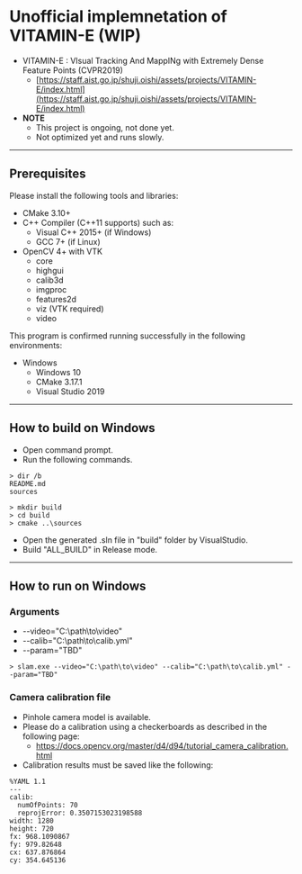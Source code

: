# Unofficial implemnetation of VITAMIN-E (WIP)
* VITAMIN-E : VIsual Tracking And MappINg with Extremely Dense Feature Points (CVPR2019)
	* [https://staff.aist.go.jp/shuji.oishi/assets/projects/VITAMIN-E/index.html](https://staff.aist.go.jp/shuji.oishi/assets/projects/VITAMIN-E/index.html)
* **NOTE**
	* This project is ongoing, not done yet.
	* Not optimized yet and runs slowly.

***

## Prerequisites

Please install the following tools and libraries:

* CMake 3.10+
* C++ Compiler (C++11 supports) such as:
	* Visual C++ 2015+ (if Windows)
	* GCC 7+ (if Linux)
* OpenCV 4+ with VTK
	* core
	* highgui
	* calib3d
	* imgproc
	* features2d
	* viz (VTK required)
	* video

This program is confirmed running successfully in the following environments:

* Windows
	* Windows 10
	* CMake 3.17.1
	* Visual Studio 2019

***

## How to build on Windows

* Open command prompt.
* Run the following commands.
```
> dir /b
README.md
sources

> mkdir build
> cd build
> cmake ..\sources
```
* Open the generated .sln file in "build" folder by VisualStudio.
* Build "ALL_BUILD" in Release mode.

***

## How to run on Windows

### Arguments

* --video="C:\path\to\video"
* --calib="C:\path\to\calib.yml"
* --param="TBD"

```
> slam.exe --video="C:\path\to\video" --calib="C:\path\to\calib.yml" --param="TBD"
```

### Camera calibration file

* Pinhole camera model is available.
* Please do a calibration using a checkerboards as described in the following page:
	* https://docs.opencv.org/master/d4/d94/tutorial_camera_calibration.html
* Calibration results must be saved like the following:
```
%YAML 1.1
---
calib:
  numOfPoints: 70
  reprojError: 0.3507153023198588
width: 1280
height: 720
fx: 968.1090867
fy: 979.82648
cx: 637.876864
cy: 354.645136
```